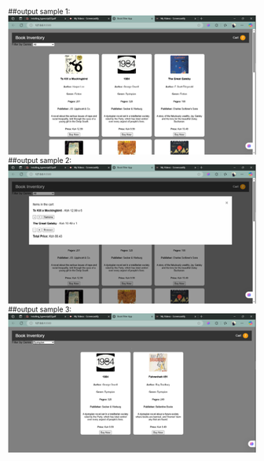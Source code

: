 ##output sample 1: 
![live_image](output1.png)
##output sample 2: 
![live_image](output2.png)
##output sample 3: 
![live_image](output3.png)

